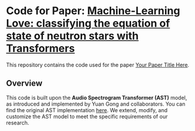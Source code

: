 # Code for Paper: [Machine-Learning Love: classifying the equation of state of neutron stars with Transformers](https://arxiv.org/abs/2210.08382)

This repository contains the code used for the paper [Your Paper Title Here](https://arxiv.org/abs/2210.08382). 

## Overview

This code is built upon the **Audio Spectrogram Transformer (AST)** model, as introduced and implemented by Yuan Gong and collaborators. You can find the original AST implementation [here](https://github.com/YuanGongND/ast). We extend, modify, and customize the AST model to meet the specific requirements of our research.
